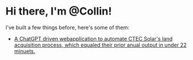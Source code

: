 # Hi there, I'm @Collin!

I've built a few things before, here's some of them:

* [A ChatGPT driven webapplication to automate CTEC Solar's land acquisition process, which equaled their prior anual output in under 22 minuets.](https://github.com/cldrake01/ctech_land_acquisition.git)
